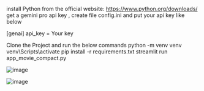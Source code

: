 install Python from the official website: https://www.python.org/downloads/
get a gemini pro api key , create file config.ini and put your api key like below

[genai]
api_key = Your key

Clone the Project and run the below commands
python -m venv venv
venv\Scripts\activate
pip install -r requirements.txt
streamlit run app_movie_compact.py

![image](https://github.com/user-attachments/assets/ead5d605-0c9c-4d03-b2aa-df1fff6caabf)


![image](https://github.com/user-attachments/assets/3eea925a-2c2c-41b6-8129-21f63769faa2)
